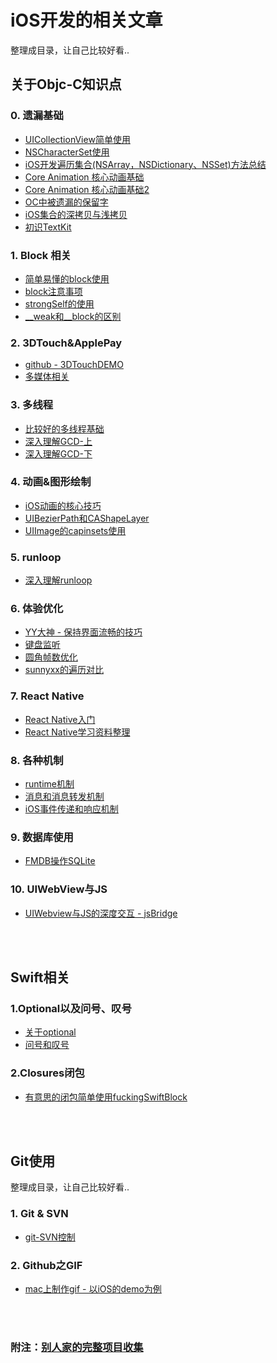 # iOS开发的相关文章
整理成目录，让自己比较好看..


## 关于Objc-C知识点
### 0. 遗漏基础
* [UICollectionView简单使用](http://www.jianshu.com/p/16c9d466f88c)
* [NSCharacterSet使用](http://nshipster.cn/nscharacterset/)
* [iOS开发遍历集合(NSArray，NSDictionary、NSSet)方法总结](http://www.jianshu.com/p/d6ef96c862ca)
* [Core Animation 核心动画基础](http://www.jianshu.com/p/8c1c1697c0ce)
* [Core Animation 核心动画基础2](http://www.jianshu.com/p/92d20da28c74)
* [OC中被遗漏的保留字](http://blog.devtang.com/2013/04/29/the-missing-objc-keywords/)
* [iOS集合的深拷贝与浅拷贝](https://www.zybuluo.com/MicroCai/note/50592)
* [初识TextKit](http://objccn.io/issue-5-1/)


### 1. Block 相关
* [简单易懂的block使用](http://fuckingblocksyntax.com/)
* [block注意事项](http://blog.ibireme.com/2013/11/27/objc-block/#more-41448)
* [strongSelf的使用](http://www.jianshu.com/p/d80af05c8475)
* [\__weak和__block的区别](http://honglu.me/2015/01/06/weak%E4%B8%8Eblock%E5%8C%BA%E5%88%AB/)


### 2. 3DTouch&ApplePay
* [github - 3DTouchDEMO](https://github.com/ITBigSea/3DTouchDemo)
* [多媒体相关](http://www.cnblogs.com/kenshincui/p/4186022.html)


### 3. 多线程
* [比较好的多线程基础](http://www.cocoachina.com/ios/20150731/12819.html)
* [深入理解GCD-上](https://github.com/nixzhu/dev-blog/blob/master/2014-04-19-grand-central-dispatch-in-depth-part-1.md)
* [深入理解GCD-下](https://github.com/nixzhu/dev-blog/blob/master/2014-05-14-grand-central-dispatch-in-depth-part-2.md)


### 4. 动画&图形绘制
* [iOS动画的核心技巧](https://zsisme.gitbooks.io/ios-/content/chapter13/catiledLayer.html)
* [UIBezierPath和CAShapeLayer](http://www.cocoachina.com/ios/20160214/15251.html)
* [UIImage的capinsets使用](http://onevcat.com/2011/12/uiimage/)


### 5. runloop
* [深入理解runloop](http://blog.ibireme.com/2015/05/18/runloop/#more-41710)


### 6. 体验优化
* [YY大神 - 保持界面流畅的技巧](http://blog.ibireme.com/2015/11/12/smooth_user_interfaces_for_ios/)
* [键盘监听](http://blog.sina.com.cn/s/blog_9c2363ad0101gow6.html)
* [圆角帧数优化](http://www.cocoachina.com/ios/20150803/12873.html)
* [sunnyxx的遍历对比](http://blog.sunnyxx.com/2014/04/30/ios_iterator/)


### 7. React Native
* [React Native入门](http://wiki.jikexueyuan.com/project/react-native/GettingStarted.html)
* [React Native学习资料整理](http://www.w3ctech.com/topic/909)

### 8. 各种机制
* [runtime机制](http://yulingtianxia.com/blog/2014/11/05/objective-c-runtime/)
* [消息和消息转发机制](http://www.jianshu.com/p/01a19c64499c)
* [iOS事件传递和响应机制](http://www.jianshu.com/p/2e074db792ba)

### 9. 数据库使用
* [FMDB操作SQLite](http://blog.devtang.com/2012/04/22/use-fmdb/)

### 10. UIWebView与JS
* [UIWebview与JS的深度交互 - jsBridge](http://kittenyang.com/webview-javascript-bridge/)




<br/><br/>
## Swift相关
### 1.Optional以及问号、叹号
* [关于optional](http://swiftcafe.io/2015/12/27/optional/)
* [问号和叹号](http://letsswift.com/2014/06/swift-questionmark-exclamatorymark/)

### 2.Closures闭包
* [有意思的闭包简单使用fuckingSwiftBlock](http://fuckingswiftblocksyntax.com/)



<br/><br/>
## Git使用
整理成目录，让自己比较好看..


### 1. Git & SVN
* [git-SVN控制](https://git-scm.com/book/zh/v1/Git-%E4%B8%8E%E5%85%B6%E4%BB%96%E7%B3%BB%E7%BB%9F-Git-%E4%B8%8E-Subversion)

### 2. Github之GIF
* [mac上制作gif - 以iOS的demo为例](http://www.jianshu.com/p/27ec6375b8ab)

<br/><br/>
### 附注：[别人家的完整项目收集](http://www.henishuo.com/ios-app-fully-code/)

